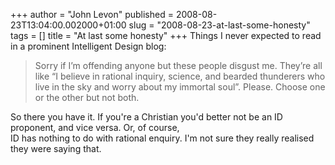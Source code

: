 +++
author = "John Levon"
published = 2008-08-23T13:04:00.002000+01:00
slug = "2008-08-23-at-last-some-honesty"
tags = []
title = "At last some honesty"
+++
Things I never expected to read in a prominent Intelligent Design blog:

> Sorry if I’m offending anyone but these people disgust me. They’re all
> like “I believe in rational inquiry, science, and bearded thunderers
> who live in the sky and worry about my immortal soul”. Please. Choose
> one or the other but not both.

So there you have it. If you're a Christian you'd better not be an ID
proponent, and vice versa. Or, of course,  
ID has nothing to do with rational enquiry. I'm not sure they really
realised they were saying that.
